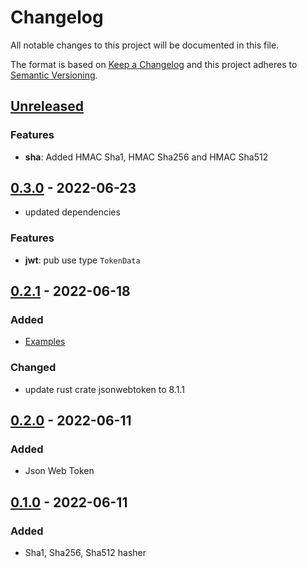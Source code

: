# Changelog

All notable changes to this project will be documented in this file.

The format is based on [Keep a Changelog](http://keepachangelog.com/)
and this project adheres to [Semantic Versioning](http://semver.org/).

<!-- next-header -->

## [Unreleased]
### Features
- **sha**: Added HMAC Sha1, HMAC Sha256 and HMAC Sha512

## [0.3.0] - 2022-06-23
- updated dependencies
### Features
- **jwt**: pub use type `TokenData`

## [0.2.1] - 2022-06-18
### Added
- [Examples](https://github.com/MedzikUser/rust-crypto-utils/tree/v0.2.1/examples)
### Changed
- update rust crate jsonwebtoken to 8.1.1

## [0.2.0] - 2022-06-11
### Added
- Json Web Token

## [0.1.0] - 2022-06-11
### Added
- Sha1, Sha256, Sha512 hasher

<!-- next-url -->
[Unreleased]: https://github.com/MedzikUser/imgurs/compare/v0.3.0...HEAD
[0.3.0]: https://github.com/MedzikUser/imgurs/commits/v0.3.0
[0.2.1]: https://github.com/MedzikUser/imgurs/commits/v0.2.1
[0.2.0]: https://github.com/MedzikUser/imgurs/commits/v0.2.0
[0.1.0]: https://github.com/MedzikUser/imgurs/commits/v0.1.0
